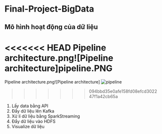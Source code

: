 # Final-Project-BigData

## Mô hình hoạt động của dữ liệu
<<<<<<< HEAD
Pipeline architecture.png![Pipeline architecture]pipeline.PNG
=======
Pipeline architecture.png![Pipeline architecture]
![pipeline](https://user-images.githubusercontent.com/69194434/185856280-fe22f278-9754-4274-aa25-a2b1703794ca.PNG)
>>>>>>> 094bbd35e0afe158fd08efcd302247f1a42cb65a
1. Lấy data bằng API
2. Đẩy dữ liệu lên Kafka
3. Xử lí dữ liệu bằng SparkStreaming
4. Đẩy dữ liệu vào HDFS
5. Visualize dữ liệu

